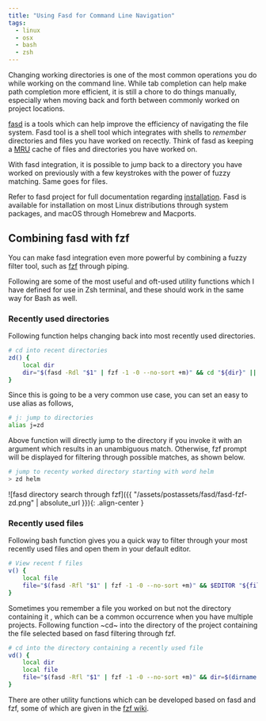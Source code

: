 ```yaml
---
title: "Using Fasd for Command Line Navigation"
tags:
  - linux
  - osx
  - bash
  - zsh
---
```


Changing working directories is one of the most common operations you do while
working on the command line. While tab completion can help make path completion
more efficient, it is still a chore to do things manually, especially when
moving back and forth between commonly worked on project locations.

[fasd](https://github.com/clvv/fasd) is a tools which can help improve the
efficiency of navigating the file system. Fasd tool is a shell tool which
integrates with shells to _remember_ directories and files you have worked on
recectly. Think of fasd as keeping a
[MRU](https://en.wikipedia.org/wiki/Cache_replacement_policies#Most_Recently_Used_(MRU))
cache of files and directories you have worked on.

With fasd integration, it is possible to jump back to a directory you have
worked on previously with a few keystrokes with the power of fuzzy matching.
Same goes for files.

Refer to fasd project for full documentation regarding
[installation](https://github.com/clvv/fasd#install). Fasd is available for
installation on most Linux distributions through system packages, and macOS
through Homebrew and Macports.

## Combining fasd with fzf

You can make fasd integration even more powerful by combining a fuzzy filter
tool, such as [fzf](https://github.com/junegunn/fzf) through piping. 

Following are some of the most useful and oft-used utility functions which I
have defined for use in Zsh terminal, and these should work in the same way for
Bash as well. 

### Recently used directories

Following function helps changing back into most recently used directories.

```sh
# cd into recent directories
zd() {
    local dir
    dir="$(fasd -Rdl "$1" | fzf -1 -0 --no-sort +m)" && cd "${dir}" || return 1
}
```

Since this is going to be a very common use case, you can set an easy to use
alias as follows,

```sh
# j: jump to directories
alias j=zd
```

Above function will directly jump to the directory if you invoke it with an
argument which results in an unambiguous match. Otherwise, fzf prompt will be
displayed for filtering through possible matches, as shown below.

```sh
# jump to recenty worked directory starting with word helm
> zd helm
```

![fasd directory search through fzf]({{ "/assets/postassets/fasd/fasd-fzf-zd.png" | absolute_url }}){: .align-center }

### Recently used files

Following bash function gives you a quick way to filter through your most
recently used files and open them in your default editor.

```sh
# View recent f files
v() {
    local file
    file="$(fasd -Rfl "$1" | fzf -1 -0 --no-sort +m)" && $EDITOR "${file}" || return 1
}
```

Sometimes you remember a file you worked on but not the directory containing it
, which can be a common occurrence when you have multiple projects. Following
function ~cd~ into the directory of the project containing the file selected
based on fasd filtering through fzf.

```sh
# cd into the directory containing a recently used file
vd() {
    local dir
    local file
    file="$(fasd -Rfl "$1" | fzf -1 -0 --no-sort +m)" && dir=$(dirname "$file") && cd "$dir"
}

```

There are other utility functions which can be developed based on fasd and fzf,
some of which are given in the [fzf wiki](https://github.com/junegunn/fzf/wiki/examples).
